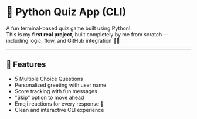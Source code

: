 # 🧠 Python Quiz App (CLI)

A fun terminal-based quiz game built using Python!  
This is my **first real project**, built completely by me from scratch — including logic, flow, and GitHub integration 💙✨

---

## 📌 Features

- 5 Multiple Choice Questions
- Personalized greeting with user name
- Score tracking with fun messages
- "Skip" option to move ahead
- Emoji reactions for every response 🎉
- Clean and interactive CLI experience

